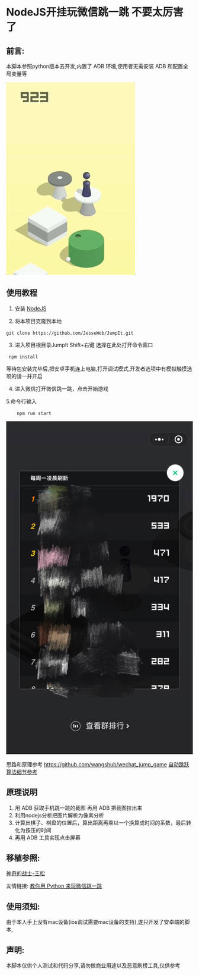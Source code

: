 # NodeJS开挂玩微信跳一跳 不要太厉害了
## 前言:
本脚本参照python版本去开发,内置了 ADB 环境,使用者无需安装 ADB 和配置全局变量等

![](./jump.gif)


## 使用教程
1. 安装 [NodeJS](https://www.baidu.com/link?url=9bGToaOCDpACM8CqFEVH1cMRBq8Z6nENrAVGOoPqlt3&wd=&eqid=a54c5cf80000d215000000065a4f1bfc)

2. 将本项目克隆到本地

```
git clone https://github.com/JesseWeb/JumpIt.git
```

3. 进入项目根目录JumpIt Shift+右键 选择在此处打开命令窗口

```
 npm install
```
等待包安装完毕后,把安卓手机连上电脑,打开调试模式,开发者选项中有模拟触摸选项的请一并开启

4. 进入微信打开微信跳一跳，点击开始游戏

5.命令行输入

```
    npm run start
```
![](./result.jpg)





思路和原理参考 https://github.com/wangshub/wechat_jump_game  [自动跳跃算法细节参考](https://github.com/faceair/wechat_jump_game/blob/master/wechat_jump.py#L50)

## 原理说明
1. 用 ADB 获取手机跳一跳的截图 再用 ADB 把截图拉出来
2. 利用nodejs分析把图片解析为像素分析
3. 计算出棋子、棋盘的位置后，算出距离再乘以一个换算成时间的系数，最后转化为按压的时间
4. 再用 ADB 工具实现点击屏幕 

## 移植参照:
[神奇的战士-王松](https://github.com/wangshub)

友情链接:
[教你用 Python 来玩微信跳一跳](https://github.com/wangshub/wechat_jump_game)
## 使用须知:
由于本人手上没有mac设备(ios调试需要mac设备的支持),遂只开发了安卓端的脚本,



## 声明:
本脚本仅供个人测试和代码分享,请勿做商业用途以及恶意刷榜工具,仅供参考